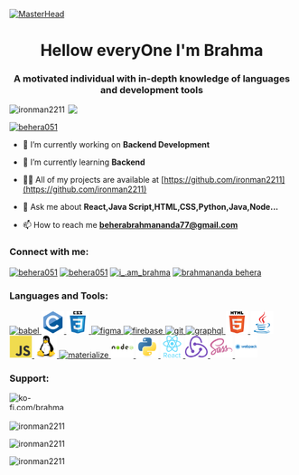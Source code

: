 [![MasterHead](https://mir-s3-cdn-cf.behance.net/project_modules/fs/54b6c068097599.5b50bca476b9b.gif)](https://ironman2211.io)
<h1 align="center">Hellow everyOne I'm Brahma</h1>
<h3 align="center">A motivated individual with in-depth knowledge of languages and development tools</h3>
<img align="right" src="https://media1.giphy.com/media/RbDKaczqWovIugyJmW/giphy.gif?cid=ecf05e47savchk2hhmb4kbj226wsdhtp1qytwvrt69argqek&rid=giphy.gif&ct=g" width="400px" >

<p align="left"> <img src="https://komarev.com/ghpvc/?username=ironman2211&label=Profile%20views&color=0e75b6&style=flat" alt="ironman2211" /> </p>

<p align="left"> <a href="https://twitter.com/behera051" target="blank"><img src="https://img.shields.io/twitter/follow/behera051?logo=twitter&style=for-the-badge" alt="behera051" /></a> </p>

- 🔭 I’m currently working on **Backend Development**

- 🌱 I’m currently learning **Backend**

- 👨‍💻 All of my projects are available at [https://github.com/ironman2211](https://github.com/ironman2211)

- 💬 Ask me about **React,Java Script,HTML,CSS,Python,Java,Node...**

- 📫 How to reach me **beherabrahmananda77@gmail.com**

<h3 align="left">Connect with me:</h3>
<p align="left">
<a href="https://dev.to/behera051" target="blank"><img align="center" src="https://raw.githubusercontent.com/rahuldkjain/github-profile-readme-generator/master/src/images/icons/Social/devto.svg" alt="behera051" height="30" width="40" /></a>
<a href="https://twitter.com/behera051" target="blank"><img align="center" src="https://raw.githubusercontent.com/rahuldkjain/github-profile-readme-generator/master/src/images/icons/Social/twitter.svg" alt="behera051" height="30" width="40" /></a>
<a href="https://instagram.com/i_.am_brahma" target="blank"><img align="center" src="https://raw.githubusercontent.com/rahuldkjain/github-profile-readme-generator/master/src/images/icons/Social/instagram.svg" alt="i_.am_brahma" height="30" width="40" /></a>
<a href="https://www.youtube.com/c/brahmananda behera" target="blank"><img align="center" src="https://raw.githubusercontent.com/rahuldkjain/github-profile-readme-generator/master/src/images/icons/Social/youtube.svg" alt="brahmananda behera" height="30" width="40" /></a>
</p>

<h3 align="left">Languages and Tools:</h3>
<p align="left"> <a href="https://babeljs.io/" target="_blank" rel="noreferrer"> <img src="https://www.vectorlogo.zone/logos/babeljs/babeljs-icon.svg" alt="babel" width="40" height="40"/> </a> <a href="https://www.cprogramming.com/" target="_blank" rel="noreferrer"> <img src="https://raw.githubusercontent.com/devicons/devicon/master/icons/c/c-original.svg" alt="c" width="40" height="40"/> </a> <a href="https://www.w3schools.com/css/" target="_blank" rel="noreferrer"> <img src="https://raw.githubusercontent.com/devicons/devicon/master/icons/css3/css3-original-wordmark.svg" alt="css3" width="40" height="40"/> </a> <a href="https://www.figma.com/" target="_blank" rel="noreferrer"> <img src="https://www.vectorlogo.zone/logos/figma/figma-icon.svg" alt="figma" width="40" height="40"/> </a> <a href="https://firebase.google.com/" target="_blank" rel="noreferrer"> <img src="https://www.vectorlogo.zone/logos/firebase/firebase-icon.svg" alt="firebase" width="40" height="40"/> </a> <a href="https://git-scm.com/" target="_blank" rel="noreferrer"> <img src="https://www.vectorlogo.zone/logos/git-scm/git-scm-icon.svg" alt="git" width="40" height="40"/> </a> <a href="https://graphql.org" target="_blank" rel="noreferrer"> <img src="https://www.vectorlogo.zone/logos/graphql/graphql-icon.svg" alt="graphql" width="40" height="40"/> </a> <a href="https://www.w3.org/html/" target="_blank" rel="noreferrer"> <img src="https://raw.githubusercontent.com/devicons/devicon/master/icons/html5/html5-original-wordmark.svg" alt="html5" width="40" height="40"/> </a> <a href="https://www.java.com" target="_blank" rel="noreferrer"> <img src="https://raw.githubusercontent.com/devicons/devicon/master/icons/java/java-original.svg" alt="java" width="40" height="40"/> </a> <a href="https://developer.mozilla.org/en-US/docs/Web/JavaScript" target="_blank" rel="noreferrer"> <img src="https://raw.githubusercontent.com/devicons/devicon/master/icons/javascript/javascript-original.svg" alt="javascript" width="40" height="40"/> </a> <a href="https://www.linux.org/" target="_blank" rel="noreferrer"> <img src="https://raw.githubusercontent.com/devicons/devicon/master/icons/linux/linux-original.svg" alt="linux" width="40" height="40"/> </a> <a href="https://materializecss.com/" target="_blank" rel="noreferrer"> <img src="https://raw.githubusercontent.com/prplx/svg-logos/5585531d45d294869c4eaab4d7cf2e9c167710a9/svg/materialize.svg" alt="materialize" width="40" height="40"/> </a> <a href="https://nodejs.org" target="_blank" rel="noreferrer"> <img src="https://raw.githubusercontent.com/devicons/devicon/master/icons/nodejs/nodejs-original-wordmark.svg" alt="nodejs" width="40" height="40"/> </a> <a href="https://www.python.org" target="_blank" rel="noreferrer"> <img src="https://raw.githubusercontent.com/devicons/devicon/master/icons/python/python-original.svg" alt="python" width="40" height="40"/> </a> <a href="https://reactjs.org/" target="_blank" rel="noreferrer"> <img src="https://raw.githubusercontent.com/devicons/devicon/master/icons/react/react-original-wordmark.svg" alt="react" width="40" height="40"/> </a> <a href="https://redux.js.org" target="_blank" rel="noreferrer"> <img src="https://raw.githubusercontent.com/devicons/devicon/master/icons/redux/redux-original.svg" alt="redux" width="40" height="40"/> </a> <a href="https://sass-lang.com" target="_blank" rel="noreferrer"> <img src="https://raw.githubusercontent.com/devicons/devicon/master/icons/sass/sass-original.svg" alt="sass" width="40" height="40"/> </a> <a href="https://webpack.js.org" target="_blank" rel="noreferrer"> <img src="https://raw.githubusercontent.com/devicons/devicon/d00d0969292a6569d45b06d3f350f463a0107b0d/icons/webpack/webpack-original-wordmark.svg" alt="webpack" width="40" height="40"/> </a> </p>

<h3 align="left">Support:</h3>
<p><a href="https://ko-fi.com/ko-fi.com/brahma"> <img align="left" src="https://cdn.ko-fi.com/cdn/kofi3.png?v=3" height="30" width="110" alt="ko-fi.com/brahma" /></a></p><br><br>



<p><img align="center" src="https://github-readme-streak-stats.herokuapp.com/?user=ironman2211&" alt="ironman2211" /></p>
<p>&nbsp;<img align="left" src="https://github-readme-stats.vercel.app/api?username=ironman2211&show_icons=true&locale=en" alt="ironman2211" /></p>

<p><img align="left" height="150px;" src="https://github-readme-stats.vercel.app/api/top-langs?username=ironman2211&show_icons=true&locale=en&layout=compact" alt="ironman2211" /></p>
